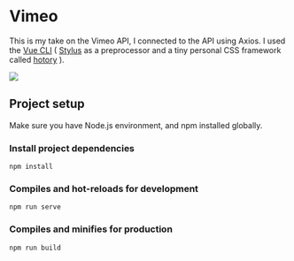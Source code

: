 # Vimeo

This is my take on the Vimeo API, I connected to the API using Axios. I used the [Vue CLI](https://cli.vuejs.org/) ( [Stylus](http://stylus-lang.com/) as a preprocessor and a tiny personal CSS framework called [hotory](https://www.npmjs.com/package/hotory) ).

![](https://i.imgur.com/5Rt9GJe.png)

## Project setup

Make sure you have Node.js environment, and npm installed globally.

### Install project dependencies

```
npm install
```

### Compiles and hot-reloads for development

```
npm run serve
```

### Compiles and minifies for production

```
npm run build
```
